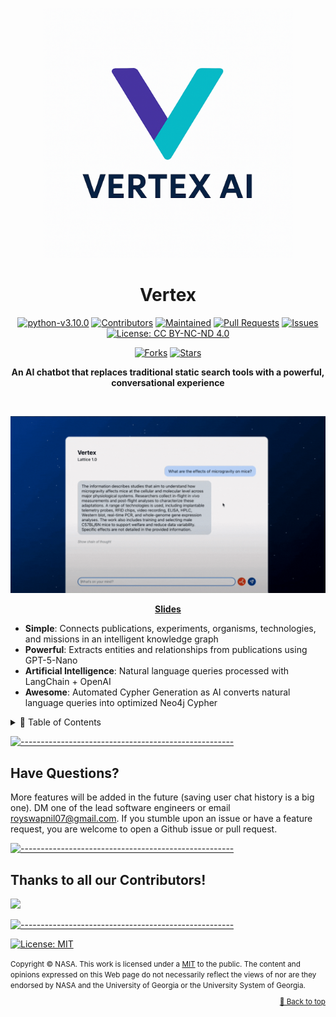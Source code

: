 <p align="center">
<img src="https://github.com/ParkerAnderson130/Vertex/blob/main/logo.png" alt="Logo" width="400" height="400" />
<h1 align="center">Vertex</h1>
<p align="center">
<a href="https://github.com/andreasbm/readme/graphs/commit-activity"><img alt="python-v3.10.0" src="https://img.shields.io/badge/python-v3.10.0-darkgreen.svg" height="20"/></a>
<a href="https://github.com/ParkerAnderson130/Vertex/graphs/contributors"><img alt="Contributors" src="https://img.shields.io/github/contributors/ParkerAnderson130/Vertex.svg" height="20"/></a>
<a href="https://github.com/andreasbm/readme/graphs/commit-activity"><img alt="Maintained" src="https://img.shields.io/badge/maintained%3F-yes-red.svg" height="20"/></a>
<a href="https://github.com/ParkerAnderson130/Vertex/pulls"><img alt="Pull Requests" src="https://img.shields.io/github/issues-pr/ParkerAnderson130/Vertex?color=1493fe"/></a>
<a href="https://github.com/ParkerAnderson130/Vertex/graphs/issues"><img alt="Issues" src="https://img.shields.io/github/issues/ParkerAnderson130/Vertex.svg" height="20"/></a>
<a href="https://opensource.org/license/mit"><img alt="License: CC BY-NC-ND 4.0" src="https://img.shields.io/badge/License-MIT-lightgrey.svg" height="20"/></a>

<p align="center">
<a href="https://github.com/https://github.com/ParkerAnderson130/Vertex/graphs/forks"><img alt="Forks" src="https://img.shields.io/github/forks/ParkerAnderson130/Vertex.svg" height="20"/></a>
<a href="https://github.com/https://github.com/ParkerAnderson130/Vertex/graphs/stars"><img alt="Stars" src="https://img.shields.io/github/stars/ParkerAnderson130/Vertex.svg" height="20"/></a>

</p>

<p align="center">
  <b>An AI chatbot that replaces traditional static search tools with a powerful, conversational experience</b></br>
</p>

<br />

<p align="center">
  <img src="https://github.com/ParkerAnderson130/Vertex/blob/main/demo.gif" alt="Demo" width="800" />
</p>

<p align="center">
  <strong><a href="https://docs.google.com/presentation/d/1S-9m20cng1Fy2AydQVJJplsOA8ryvwEGMWWRk3ykwcI/edit?slide=id.g3892ed9f2c0_2_731#slide=id.g3892ed9f2c0_2_731">Slides</a></strong>
</p>


- **Simple**: Connects publications, experiments, organisms, technologies, and missions in an intelligent knowledge graph
- **Powerful**: Extracts entities and relationships from publications using GPT-5-Nano
- **Artificial Intelligence**: Natural language queries processed with LangChain + OpenAI
- **Awesome**: Automated Cypher Generation as AI converts natural language queries into optimized Neo4j Cypher

<details>
<summary>📖 Table of Contents</summary>
<br />

## Table of Contents

- [Table of Contents](#table-of-contents)
- [Have Questions?](#have-questions)
- [Thanks to all our Contributors!](#thanks-to-all-our-contributors)
</details>

[![-----------------------------------------------------](https://raw.githubusercontent.com/andreasbm/readme/master/assets/lines/fire.png)](#feedback)

## Have Questions?

More features will be added in the future (saving user chat history is a big one).
DM one of the lead software engineers or email [royswapnil07@gmail.com](mailto:royswapnil07@gmail.com).
If you stumble upon an issue or have a feature request, you are welcome to open a Github issue or pull request.

[![-----------------------------------------------------](https://raw.githubusercontent.com/andreasbm/readme/master/assets/lines/fire.png)](#contributors)

## Thanks to all our Contributors!

<a href="https://github.com/ParkerAnderson130/Vertex/graphs/contributors">
  <img src="https://contrib.rocks/image?repo=ParkerAnderson130/Vertex" />
</a>

[![-----------------------------------------------------](https://raw.githubusercontent.com/andreasbm/readme/master/assets/lines/fire.png)](#license)

[![License: MIT](https://img.shields.io/badge/License-CC%20BY--NC--ND%204.0-lightgrey.svg)](https://opensource.org/license/mit)

<small>
Copyright &copy; NASA.
This work is licensed under 
a <a rel="license" href="https://opensource.org/license/mit">MIT</a> to the public.
The content and opinions expressed on this Web page do not necessarily reflect the views of nor are they endorsed by NASA and the University of Georgia or the University System of Georgia.

<p align="right"><a href="#top">🔼 Back to top</a></p>
</small>
